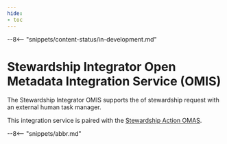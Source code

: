```yaml
---
hide:
- toc
---
```


<!-- SPDX-License-Identifier: CC-BY-4.0 -->
<!-- Copyright Contributors to the Egeria project. -->

--8<-- "snippets/content-status/in-development.md"

# Stewardship Integrator Open Metadata Integration Service (OMIS)

The Stewardship Integrator OMIS supports the of stewardship request with an external human task manager.

This integration service is paired with the [Stewardship Action OMAS](/egeria-docs/services/stewardship-action/overview).

--8<-- "snippets/abbr.md"